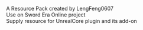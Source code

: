 A Resource Pack created by LengFeng0607  
Use on Sword Era Online project  
Supply resource for UnrealCore plugin and its add-on
